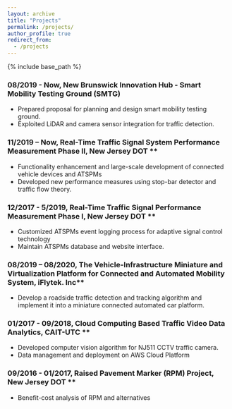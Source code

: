 ```yaml
---
layout: archive
title: "Projects"
permalink: /projects/
author_profile: true
redirect_from:
  - /projects
---
```


{% include base_path %}

###  08/2019 - Now, New Brunswick Innovation Hub - Smart Mobility Testing Ground (SMTG)
  * Prepared proposal for planning and design smart mobility testing ground.
  * Exploited LiDAR and camera sensor integration for traffic detection. 

### 11/2019 – Now, Real-Time Traffic Signal System Performance Measurement Phase II, New Jersey DOT ** 
  * Functionality enhancement and large-scale development of connected vehicle devices and ATSPMs
  * Developed new performance measures using stop-bar detector and traffic flow theory.

### 12/2017 - 5/2019, Real-Time Traffic Signal Performance Measurement Phase Ⅰ, New Jersey DOT ** 
  * Customized ATSPMs event logging process for adaptive signal control technology
  * Maintain ATSPMs database and website interface.

### 08/2019 – 08/2020, The Vehicle-Infrastructure Miniature and Virtualization Platform for Connected and Automated Mobility System, iFlytek. Inc** 
  * Develop a roadside traffic detection and tracking algorithm and implement it into a miniature connected automated car platform.

###  01/2017 - 09/2018, Cloud Computing Based Traffic Video Data Analytics, CAIT-UTC ** 
  * Developed computer vision algorithm for NJ511 CCTV traffic camera. 
  * Data management and deployment on AWS Cloud Platform

###  09/2016 - 01/2017, Raised Pavement Marker (RPM) Project, New Jersey DOT ** 
  * Benefit-cost analysis of RPM and alternatives

